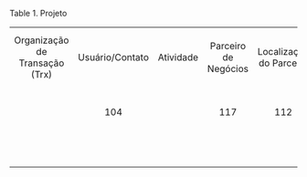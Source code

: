 <div id="d237056e1" class="table">

<div class="table-title">

Table 1. Projeto

</div>

<div class="table-contents">

|                                |                 |           |                      |                         |                            |          |          |                    |                         |           |                       |             |         |                 |                       |            |                                 |            |                |                     |                          |                 |                 |                          |         |                          |      |                 |                  |                      |                      |            |                 |                  |                      |            |                 |                         |                |
| :----------------------------: | :-------------: | :-------: | :------------------: | :---------------------: | :------------------------: | :------: | :------: | :----------------: | :---------------------: | :-------: | :-------------------: | :---------: | :-----: | :-------------: | :-------------------: | :--------: | :-----------------------------: | :--------: | :------------: | :-----------------: | :----------------------: | :-------------: | :-------------: | :----------------------: | :-----: | :----------------------: | :--: | :-------------: | :--------------: | :------------------: | :------------------: | :--------: | :-------------: | :--------------: | :------------------: | :--------: | :-------------: | :---------------------: | :------------: |
| Organização de Transação (Trx) | Usuário/Contato | Atividade | Parceiro de Negócios | Localização do Parceiro | P.Negócios (Representante) | Campanha | Moeda De | Valor Comprometido | Quantidade Comprometida | Copiar de | Condição de Pagamento | Fase Padrão | Projeto | Tipo de Projeto |   Data do Contrato    | Data Final |            Descrição            | Gerar Para | Valor Faturado | Quantidade Faturada | O Comprometimento é Teto | Comprometimento | Nível de Resumo | Versão da Lista de Preço | Armazém |           Nome           | Nota | Valor Planejado | Margem Planejada | Quantidade Planejada | Referência do Pedido | Processado | Processar Agora | Saldo do Projeto | Categoria de Projeto | Line Level | Regra de Fatura | Representante de Vendas | Chave de Busca |
|                                |       104       |           |         117          |           112           |                            |          |   100    |         0          |            0            |           |          105          |     109     |   101   |       102       | 2003-01-20 00:00:00.0 |            | New Layout of the front garden. |     N      |       0        |          0          |          false           |      true       |      false      |                          |         | Landcape for New Complex |      |       600       |        0         |          10          |                      |   false    |                 |        0         |          N           |     P      |       \-        |                         |   Landscape    |
|                                |                 |           |                      |                         |                            |          |   100    |         0          |            0            |           |                       |             |   100   |                 |                       |            |                                 |            |       0        |          0          |          false           |      true       |      false      |                          |         |         Standard         |      |        0        |        0         |          0           |                      |   false    |                 |        0         |          N           |     P      |       \-        |                         |    Standard    |
|                                |                 |           |                      |                         |                            |          |   297    |         0          |            0            |           |                       |             | 1000000 |                 |                       |            |                                 |            |     479.00     |          0          |          false           |      true       |      false      |                          |         |          Padrão          |      |        0        |        0         |          0           |                      |   false    |                 |        0         |          N           |     P      |       \-        |                         |     Padrão     |

</div>

</div>
